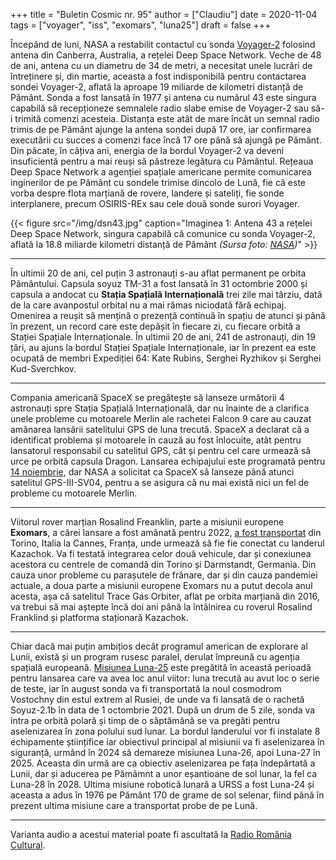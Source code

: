 +++
title = "Buletin Cosmic nr. 95"
author = ["Claudiu"]
date = 2020-11-04
tags = ["voyager", "iss", "exomars", "luna25"]
draft = false
+++

Începând de luni, NASA a restabilit contactul cu sonda [Voyager-2](https://www.nasa.gov/feature/jpl/nasa-contacts-voyager-2-using-upgraded-deep-space-network-dish) folosind antena din Canberra, Australia, a rețelei Deep Space Network. Veche de 48 de ani, antena cu un diametru de 34 de metri, a necesitat unele lucrări de întreținere și, din martie, aceasta a fost indisponibilă pentru contactarea sondei Voyager-2, aflată la aproape 19 miliarde de kilometri distanță de Pământ. Sonda a fost lansată în 1977 și antena cu numărul 43 este singura capabilă să recepționeze semnalele radio slabe emise de Voyager-2 sau să-i trimită comenzi acesteia. Distanța este atât de mare încât un semnal radio trimis de pe Pământ ajunge la antena sondei după 17 ore, iar confirmarea executării cu succes a comenzi face încă 17 ore până să ajungă pe Pământ. Din păcate, în câțiva ani, energia de la bordul Voyager-2 va deveni insuficientă pentru a mai reuși să păstreze legătura cu Pământul. Rețeaua Deep Space Network a agenției spațiale americane permite comunicarea inginerilor de pe Pământ cu sondele trimise dincolo de Lună, fie că este vorba despre flota marțiană de rovere, landere și sateliți, fie sonde interplanere, precum OSIRIS-REx sau cele două sonde surori Voyager.

{{< figure src="/img/dsn43.jpg" caption="Imaginea 1: Antena 43 a rețelei Deep Space Network, singura capabilă că comunice cu sonda Voyager-2, aflată la 18.8 miliarde kilometri distanță de Pământ _(Sursa foto: [NASA](https://www.nasa.gov/feature/jpl/nasa-contacts-voyager-2-using-upgraded-deep-space-network-dish))_" >}}

---

În ultimii 20 de ani, cel puțin 3 astronauți s-au aflat permanent pe orbita Pământului. Capsula soyuz TM-31 a fost lansată în 31 octombrie 2000 și capsula a andocat cu **Stația Spațială Internațională** trei zile mai târziu, dată de la care avanpostul orbital nu a mai rămas niciodată fără echipaj. Omenirea a reușit să mențină o prezență continuă în spațiu de atunci și până în prezent, un record care este depășit în fiecare zi, cu fiecare orbită a Stației Spațiale Internaționale. În ultimii 20 de ani, 241 de astronauți, din 19 țări, au ajuns la bordul Stației Spațiale Internaționale, iar în prezent ea este ocupată de membri Expediției 64: Kate Rubins, Serghei Ryzhikov și Serghei Kud-Sverchkov.

---

Compania americană SpaceX se pregătește să lanseze următorii 4 astronauți spre Stația Spațială Internațională, dar nu înainte de a clarifica unele probleme cu motoarele Merlin ale rachetei Falcon 9 care au cauzat amânarea lansării satelitului GPS de luna trecută. SpaceX a declarat că a identificat problema și motoarele în cauză au fost înlocuite, atât pentru lansatorul responsabil cu satelitul GPS, cât și pentru cel care urmează să urce pe orbită capsula Dragon. Lansarea echipajului este programată pentru [14 noiembrie](https://www.nasa.gov/press-release/nasa-spacex-invite-media-to-crew-1-mission-update-target-new-launch-date), dar NASA a solicitat ca SpaceX să lanseze până atunci satelitul GPS-III-SV04, pentru a se asigura că nu mai există nici un fel de probleme cu motoarele Merlin.

---

Viitorul rover marțian Rosalind Freanklin, parte a misiunii europene **Exomars**, a cărei lansare a fost amânată pentru 2022, [a fost transportat](https://www.esa.int/Science%5FExploration/Human%5Fand%5FRobotic%5FExploration/Exploration/ExoMars/Exomars%5Fmodules%5Freunited) din Torino, Italia la Cannes, Franța, unde urmează să fie fie conectat cu landerul Kazachok. Va fi testată integrarea celor două vehicule, dar și conexiunea acestora cu centrele de comandă din Torino și Darmstandt, Germania. Din cauza unor probleme cu parașutele de frânare, dar și din cauza pandemiei actuale, a doua parte a misiunii europene Exomars nu a putut decola anul acesta, așa că satelitul Trace Gas Orbiter, aflat pe orbita marțiană din 2016, va trebui să mai aștepte încă doi ani până la întâlnirea cu roverul Rosalind Franklind și platforma staționară Kazachok.

---

Chiar dacă mai puțin ambițios decât programul american de explorare al Lunii, există și un program rusesc paralel, derulat împreună cu agenția spațială europeană. [Misiunea Luna-25](https://t.co/HcaiwYKVxo) este pregătită în această perioadă pentru lansarea care va avea loc anul viitor: luna trecută au avut loc o serie de teste, iar în august sonda va fi transportată la noul cosmodrom Vostochny din estul extrem al Rusiei, de unde va fi lansată de o rachetă Soyuz-2.1b în data de 1 octombrie 2021. După un drum de 5 zile, sonda va intra pe orbită polară și timp de o săptămână se va pregăti pentru aselenizarea în zona polului sud lunar. La bordul landerului vor fi instalate 8 echipamente științifice iar obiectivul principal al misiunii va fi aselenizarea în siguranță, urmând în 2024 să demareze misiunea Luna-26, apoi Luna-27 în 2025. Aceasta din urmă are ca obiectiv aselenizarea pe fața îndepărtată a Lunii, dar și aducerea pe Pămâmnt a unor eșantioane de sol lunar, la fel ca Luna-28 în 2028. Ultima misiune robotică lunară a URSS a fost Luna-24 și aceasta a adus în 1976 pe Pământ 170 de grame de sol selenar, fiind până în prezent ultima misiune care a transportat probe de pe Lună.

---

Varianta audio a acestui material poate fi ascultată la [Radio România Cultural](https://radioromaniacultural.ro/spacex-pregatiri-pentru-lansarea-a-patru-astronauti-spre-statia-spatiala-internationala/).